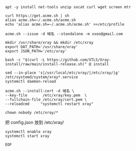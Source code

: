 	apt -y install net-tools unzip socat curl wget screen mtr
         
	curl https://get.acme.sh | sh  
	alias acme.sh=~/.acme.sh/acme.sh  
	echo 'alias acme.sh=~/.acme.sh/acme.sh' >>/etc/profile  

	acme.sh --issue -d 域名 --standalone -m xxoo@gmail.com

	mkdir /usr/share/xray && mkdir /etc/xray  
	export DAT_PATH='/usr/share/xray'  
	export JSON_PATH='/etc/xray'  

	bash -c "$(curl -L https://github.com/XTLS/Xray-install/raw/main/install-release.sh)" @ install

	sed --in-place 's|/usr/local/etc/xray/|/etc/xray/|g' /etc/systemd/system/xray*.service  
	systemctl daemon-reload

	acme.sh --install-cert -d 域名 \  
	--key-file       /etc/xray/key.pem  \  
	--fullchain-file /etc/xray/cert.pem \  
	--reloadcmd     "systemctl restart xray"  

	chown nobody /etc/xray/*

把 config.json 放到 /etc/xray/

	systemctl enable xray  
	systemctl start xray  

`EOF`

